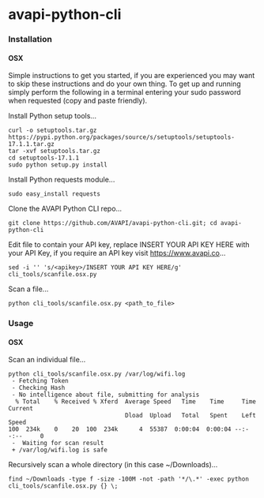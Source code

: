 # avapi-python-cli

### Installation
#### OSX
Simple instructions to get you started, if you are experienced you may want to skip these instructions and do your own thing. To get up and running simply perform the following in a terminal entering your sudo password when requested (copy and paste friendly).

Install Python setup tools...

```
curl -o setuptools.tar.gz https://pypi.python.org/packages/source/s/setuptools/setuptools-17.1.1.tar.gz
tar -xvf setuptools.tar.gz
cd setuptools-17.1.1
sudo python setup.py install
```

Install Python requests module...

```sudo easy_install requests```

Clone the AVAPI Python CLI repo...

```git clone https://github.com/AVAPI/avapi-python-cli.git; cd avapi-python-cli```

Edit file to contain your API key, replace INSERT YOUR API KEY HERE with your API Key, if you require an API key visit https://www.avapi.co...

```sed -i '' 's/<apikey>/INSERT YOUR API KEY HERE/g' cli_tools/scanfile.osx.py```

Scan a file...

```python cli_tools/scanfile.osx.py <path_to_file>```

### Usage
#### OSX

Scan an individual file...

```
python cli_tools/scanfile.osx.py /var/log/wifi.log
 - Fetching Token
 - Checking Hash
 - No intelligence about file, submitting for analysis
  % Total    % Received % Xferd  Average Speed   Time    Time     Time  Current
                                 Dload  Upload   Total   Spent    Left  Speed
100  234k    0    20  100  234k      4  55387  0:00:04  0:00:04 --:--:--     0
 -  Waiting for scan result
 + /var/log/wifi.log is safe
 ```

Recursively scan a whole directory (in this case ~/Downloads)...

```
find ~/Downloads -type f -size -100M -not -path '*/\.*' -exec python cli_tools/scanfile.osx.py {} \;
```

